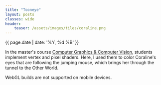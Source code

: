```yaml
---
title: "Tooneye"
layout: posts
classes: wide
header:
    teaser: /assets/images/tiles/coraline.png
---
```


{{ page.date | date: '%Y, %d %B' }}

In the master's course <a href="https://www.ru.nl/courseguides/socsci/courses-osiris/ai/sow-mki95-computer-graphics-computer-vision/">Computer Graphics & Computer Vision</a>, students implement vertex and pixel shaders. Here, I used them to color Coraline's eyes that are following the jumping mouse, which brings her through the tunnel to the Other World.

<div id="unity-container" class="unity-desktop">
    <canvas id="unity-canvas" width=960 height=600></canvas>
    <div id="unity-loading-bar">
    <div id="unity-logo"></div>
    <div id="unity-progress-bar-empty">
        <div id="unity-progress-bar-full"></div>
    </div>
    </div>
    <div id="unity-mobile-warning">
    WebGL builds are not supported on mobile devices.
    </div>
    <div id="unity-footer">
    <div id="unity-webgl-logo"></div>
    <div id="unity-fullscreen-button"></div>
    </div>
</div> 

<script>
    var buildUrl = "../../assets/unity/tooneye/Build";
    var loaderUrl = buildUrl + "/tooneye.loader.js";
    var config = {
    dataUrl: buildUrl + "/tooneye.data",
    frameworkUrl: buildUrl + "/tooneye.framework.js",
    codeUrl: buildUrl + "/tooneye.wasm",
    streamingAssetsUrl: "StreamingAssets",
    companyName: "DefaultCompany",
    productName: "Tooneye",
    productVersion: "1",
    };

    var container = document.querySelector("#unity-container");
    var canvas = document.querySelector("#unity-canvas");
    var loadingBar = document.querySelector("#unity-loading-bar");
    var progressBarFull = document.querySelector("#unity-progress-bar-full");
    var fullscreenButton = document.querySelector("#unity-fullscreen-button");
    var mobileWarning = document.querySelector("#unity-mobile-warning");

    // By default Unity keeps WebGL canvas render target size matched with
    // the DOM size of the canvas element (scaled by window.devicePixelRatio)
    // Set this to false if you want to decouple this synchronization from
    // happening inside the engine, and you would instead like to size up
    // the canvas DOM size and WebGL render target sizes yourself.
    // config.matchWebGLToCanvasSize = false;

    if (/iPhone|iPad|iPod|Android/i.test(navigator.userAgent)) {
    container.className = "unity-mobile";
    // Avoid draining fillrate performance on mobile devices,
    // and default/override low DPI mode on mobile browsers.
    config.devicePixelRatio = 1;
    mobileWarning.style.display = "block";
    setTimeout(() => {
        mobileWarning.style.display = "none";
    }, 5000);
    } else {
    canvas.style.width = "960px";
    canvas.style.height = "600px";
    }
    loadingBar.style.display = "block";

    var script = document.createElement("script");
    script.src = loaderUrl;
    script.onload = () => {
    createUnityInstance(canvas, config, (progress) => {
        progressBarFull.style.width = 100 * progress + "%";
    }).then((unityInstance) => {
        loadingBar.style.display = "none";
        fullscreenButton.onclick = () => {
        unityInstance.SetFullscreen(1);
        };
    }).catch((message) => {
        alert(message);
    });
    };
    document.body.appendChild(script);
</script>